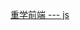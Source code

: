 [重学前端 --- js](https://blog.junfeng530.xyz/docs/%E8%BF%9B%E9%98%B6%E5%AD%A6%E4%B9%A0/%E9%87%8D%E5%AD%A6%E5%89%8D%E7%AB%AF/js_type.html)